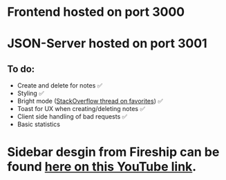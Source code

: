 # Frontend hosted on port 3000
# JSON-Server hosted on port 3001

## To do:
- Create and delete for notes ✅
- Styling ✅
- Bright mode ([StackOverflow thread on favorites](https://stackoverflow.com/questions/37801882/how-to-change-css-root-color-variables-in-javascript)) ✅
- Toast for UX when creating/deleting notes ✅
- Client side handling of bad requests ✅
- Basic statistics

# Sidebar desgin from Fireship can be found [here on this YouTube link](https://www.youtube.com/watch?v=biOMz4puGt8&list=WL&index=14&t=74s&ab_channel=Fireship).